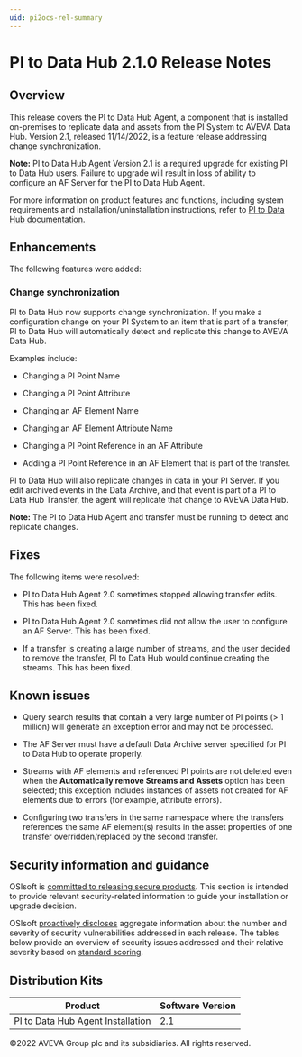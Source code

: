 ```yaml
---
uid: pi2ocs-rel-summary
---
```


# PI to Data Hub 2.1.0 Release Notes

## Overview

This release covers the PI to Data Hub Agent, a component that is installed on-premises to replicate data and assets from the PI System to AVEVA Data Hub. Version 2.1, released 11/14/2022, is a feature release addressing change synchronization. 

**Note:** PI to Data Hub Agent Version 2.1 is a required upgrade for existing PI to Data Hub users. Failure to upgrade will result in loss of ability to configure an AF Server for the PI to Data Hub Agent.

For more information on product features and functions, including system requirements and installation/uninstallation instructions, refer to [PI to Data Hub documentation](xref:main-lp).

## Enhancements

The following features were added:

### Change synchronization

PI to Data Hub now supports change synchronization. If you make a configuration change on your PI System to an item that is part of a transfer, PI to Data Hub will automatically detect and replicate this change to AVEVA Data Hub.

Examples include:

- Changing a PI Point Name

- Changing a PI Point Attribute 

- Changing an AF Element Name

- Changing an AF Element Attribute Name

- Changing a PI Point Reference in an AF Attribute

- Adding a PI Point Reference in an AF Element that is part of the transfer.

PI to Data Hub will also replicate changes in data in your PI Server. If you edit archived events in the Data Archive, and that event is part of a PI to Data Hub Transfer, the agent will replicate that change to AVEVA Data Hub.

**Note:** The PI to Data Hub Agent and transfer must be running to detect and replicate changes.

## Fixes

The following items were resolved:

- PI to Data Hub Agent 2.0 sometimes stopped allowing transfer edits. This has been fixed.

- PI to Data Hub Agent 2.0 sometimes did not allow the user to configure an AF Server. This has been fixed.

- If a transfer is creating a large number of streams, and the user decided to remove the transfer, PI to Data Hub would continue creating the streams. This has been fixed.

## Known issues

- Query search results that contain a very large number of PI points (> 1 million) will generate an exception error and may not be processed.

- The AF Server must have a default Data Archive server specified for PI to Data Hub to operate properly.

- Streams with AF elements and referenced PI points are not deleted even when the **Automatically remove Streams and Assets** option has been selected; this exception includes instances of assets not created for AF elements due to errors (for example, attribute errors).

- Configuring two transfers in the same namespace where the transfers references the same AF element(s) results in the asset properties of one transfer overridden/replaced by the second transfer.

## Security information and guidance

OSIsoft is [committed to releasing secure products](https://docs.osisoft.com/bundle/security-commitment-and-disclosure-standards/page/securitycommitmentanddisclosurestandards.html). This section is intended to provide relevant security-related information to guide your installation or upgrade decision.  

OSIsoft [proactively discloses](https://docs.osisoft.com/bundle/security-commitment-and-disclosure-standards/page/securitycommitmentanddisclosurestandards.html#vulnerability-communication) aggregate information about the number and severity of security vulnerabilities addressed in each release. The tables below provide an overview of security issues addressed and their relative severity based on [standard scoring](https://docs.osisoft.com/bundle/security-commitment-and-disclosure-standards/page/securitycommitmentanddisclosurestandards.html#vulnerability-scoring).

## Distribution Kits

| Product  | Software Version |
|------------- | ------------ |
| PI to Data Hub Agent Installation | 2.1 |

©2022 AVEVA Group plc and its subsidiaries. All rights reserved.